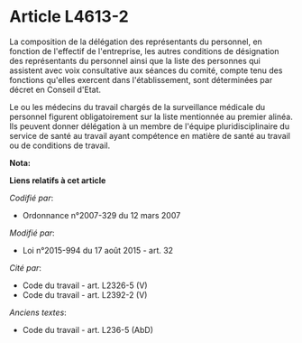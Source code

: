 # Article L4613-2

La composition de la délégation des représentants du personnel, en fonction de l'effectif de l'entreprise, les autres
conditions de désignation des représentants du personnel ainsi que la liste des personnes qui assistent avec voix
consultative aux séances du comité, compte tenu des fonctions qu'elles exercent dans l'établissement, sont déterminées par
décret en Conseil d'Etat.

Le ou les médecins du travail chargés de la surveillance médicale du personnel figurent obligatoirement sur la liste
mentionnée au premier alinéa. Ils peuvent donner délégation à un membre de l'équipe pluridisciplinaire du service de santé au
travail ayant compétence en matière de santé au travail ou de conditions de travail.

**Nota:**



**Liens relatifs à cet article**

_Codifié par_:

  - Ordonnance n°2007-329 du 12 mars 2007

_Modifié par_:

  - Loi n°2015-994 du 17 août 2015 - art. 32

_Cité par_:

  - Code du travail - art. L2326-5 (V)
  - Code du travail - art. L2392-2 (V)

_Anciens textes_:

  - Code du travail - art. L236-5 (AbD)
